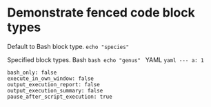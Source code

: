 # Demonstrate fenced code block types

Default to Bash block type.
    ```
    echo "species"
    ```

Specified block types.
    Bash
        ```bash
        echo "genus"
        ```
    YAML
        ```yaml
        ---
        a: 1
        ```

```opts :(document_opts)
bash_only: false
execute_in_own_window: false
output_execution_report: false
output_execution_summary: false
pause_after_script_execution: true
```
